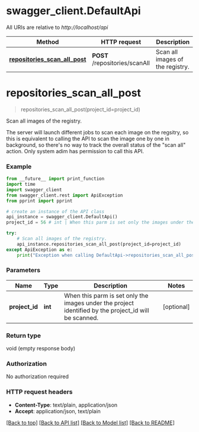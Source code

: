 # swagger_client.DefaultApi

All URIs are relative to *http://localhost/api*

Method | HTTP request | Description
------------- | ------------- | -------------
[**repositories_scan_all_post**](DefaultApi.md#repositories_scan_all_post) | **POST** /repositories/scanAll | Scan all images of the registry.


# **repositories_scan_all_post**
> repositories_scan_all_post(project_id=project_id)

Scan all images of the registry.

The server will launch different jobs to scan each image on the regsitry, so this is equivalent to calling  the API to scan the image one by one in background, so there's no way to track the overall status of the \"scan all\" action.  Only system adim has permission to call this API.   

### Example 
```python
from __future__ import print_function
import time
import swagger_client
from swagger_client.rest import ApiException
from pprint import pprint

# create an instance of the API class
api_instance = swagger_client.DefaultApi()
project_id = 56 # int | When this parm is set only the images under the project identified by the project_id will be scanned. (optional)

try: 
    # Scan all images of the registry.
    api_instance.repositories_scan_all_post(project_id=project_id)
except ApiException as e:
    print("Exception when calling DefaultApi->repositories_scan_all_post: %s\n" % e)
```

### Parameters

Name | Type | Description  | Notes
------------- | ------------- | ------------- | -------------
 **project_id** | **int**| When this parm is set only the images under the project identified by the project_id will be scanned. | [optional] 

### Return type

void (empty response body)

### Authorization

No authorization required

### HTTP request headers

 - **Content-Type**: text/plain, application/json
 - **Accept**: application/json, text/plain

[[Back to top]](#) [[Back to API list]](../README.md#documentation-for-api-endpoints) [[Back to Model list]](../README.md#documentation-for-models) [[Back to README]](../README.md)

